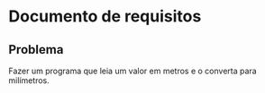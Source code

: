# Documento de requisitos

## Problema
Fazer um programa que leia um valor em metros e o converta para milímetros.